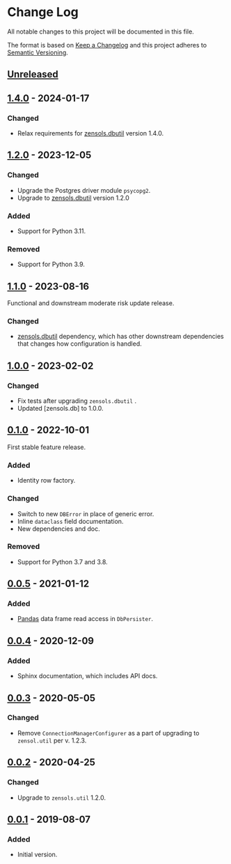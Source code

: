 # Change Log
All notable changes to this project will be documented in this file.

The format is based on [Keep a Changelog](http://keepachangelog.com/)
and this project adheres to [Semantic Versioning](http://semver.org/).


## [Unreleased]


## [1.4.0] - 2024-01-17
### Changed
- Relax requirements for [zensols.dbutil] version 1.4.0.


## [1.2.0] - 2023-12-05
### Changed
- Upgrade the Postgres driver module `psycopg2`.
- Upgrade to [zensols.dbutil] version 1.2.0

### Added
- Support for Python 3.11.

### Removed
- Support for Python 3.9.


## [1.1.0] - 2023-08-16
Functional and downstream moderate risk update release.

### Changed
- [zensols.dbutil] dependency, which has other downstream dependencies that
  changes how configuration is handled.


## [1.0.0] - 2023-02-02
### Changed
- Fix tests after upgrading `zensols.dbutil` .
- Updated [zensols.db] to 1.0.0.


## [0.1.0] - 2022-10-01
First stable feature release.

### Added
- Identity row factory.

### Changed
- Switch to new `DBError` in place of generic error.
- Inline `dataclass` field documentation.
- New dependencies and doc.

### Removed
- Support for Python 3.7 and 3.8.


## [0.0.5] - 2021-01-12
### Added
- [Pandas] data frame read access in `DbPersister`.


## [0.0.4] - 2020-12-09
### Added
- Sphinx documentation, which includes API docs.


## [0.0.3] - 2020-05-05
### Changed
- Remove `ConnectionManagerConfigurer` as a part of upgrading to `zensol.util`
  per v. 1.2.3.


## [0.0.2] - 2020-04-25
### Changed
- Upgrade to `zensols.util` 1.2.0.


## [0.0.1] - 2019-08-07
### Added
- Initial version.


<!-- links -->
[Unreleased]: https://github.com/plandes/dbutilpg/compare/v1.4.0...HEAD
[1.4.0]: https://github.com/plandes/dbutilpg/compare/v1.2.0...v1.4.0
[1.2.0]: https://github.com/plandes/dbutilpg/compare/v1.1.0...v1.2.0
[1.1.0]: https://github.com/plandes/dbutilpg/compare/v1.0.0...v1.1.0
[1.0.0]: https://github.com/plandes/dbutilpg/compare/v0.1.0...v1.0.0
[0.1.0]: https://github.com/plandes/dbutilpg/compare/v0.0.5...v0.1.0
[0.0.5]: https://github.com/plandes/dbutilpg/compare/v0.0.4...v0.0.5
[0.0.4]: https://github.com/plandes/dbutilpg/compare/v0.0.3...v0.0.4
[0.0.3]: https://github.com/plandes/dbutilpg/compare/v0.0.2...v0.0.3
[0.0.2]: https://github.com/plandes/dbutilpg/compare/v0.0.1...v0.0.2
[0.0.1]: https://github.com/plandes/dbutilpg/compare/v0.0.0...v0.0.1


[Pandas]: https://pandas.pydata.org
[zensols.dbutil]: https://github.com/plandes/dbutil

